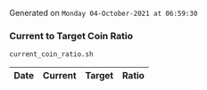 Generated on `Monday 04-October-2021 at 06:59:30`

### Current to Target Coin Ratio
`current_coin_ratio.sh`

Date|Current|Target|Ratio
---|---|---|---
